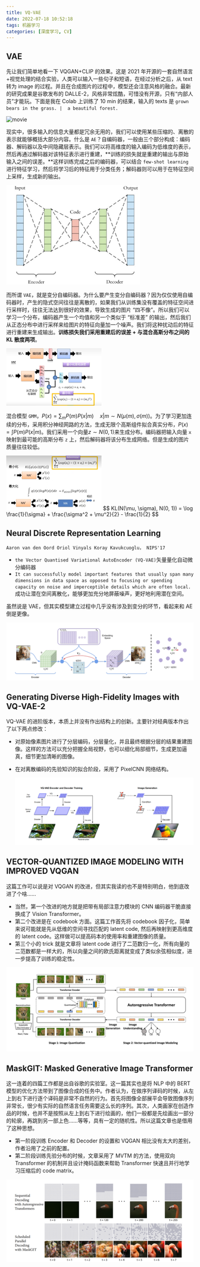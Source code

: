 ```yaml
---
title: VQ-VAE
date: 2022-07-18 10:52:18
tags: 机器学习
categories: [深度学习, CV]
---
```


## VAE

先让我们简单地看一下 VQGAN+CLIP 的效果。这是 2021 年开源的一套自然语言+视觉处理的结合实验，人类可以输入一些句子和短语，在经过分析之后，从 text 转为 image 的过程。并且在合成图片的过程中，模型还会注意风格的融合。最新的研究成果是谷歌发布的 DALLE-2，风格非常炫酷，可惜没有开源，只有“内部人员”才能玩。下面是我在 Colab 上训练了 10 min 的结果，输入的 texts 是 `grown bears in the grass. |  a beautiful forest.`

![movie](https://raw.githubusercontent.com/wenqi-wang20/img/main/img/MDpicturesmovie.gif)

现实中，很多输入的信息大量都是冗余无用的，我们可以使用某些压缩的、离散的表示就能够概括大部分内容。什么是 `AE`？自编码器，一般由三个部分构成：编码器、解码器以及中间隐藏层表示。我们可以将高维度的输入编码为低维度的表示，然后再通过解码器对该特征表示进行重建，**训练的损失就是重建的输出与原始输入之间的误差。**这样训练完成之后的编码器，可以结合 `few-shot learning` 进行特征学习，然后将学习后的特征用于分类任务；解码器则可以用于在特征空间上采样，生成新的输出。

<img src="https://raw.githubusercontent.com/wenqi-wang20/img/main/img/MDpicturesMDpicturesv2-ba9d7206d08e072b82401cec25415d2b_720w.jpg" alt="img" style="zoom: 67%;" />

而所谓 `VAE`，就是变分自编码器。为什么要产生变分自编码器？因为仅仅使用自编码器时，产生的隐式空间往往是离散的，如果我们从训练集没有覆盖的特征空间进行采样时，往往无法达到很好的效果，导致生成的图片 “四不像”。所以我们可以学习一个分布，编码器产生一个均值和另一个类似于 “标准差” 的输出，然后我们从正态分布中进行采样来给图片的特征向量加一个噪声。我们将这种扰动后的特征进行重建来生成输出。**训练损失我们采用重建后的误差 + 与混合高斯分布之间的 KL 散度两项**。

<img src="https://raw.githubusercontent.com/wenqi-wang20/img/main/img/MDpicturesimage-20220713111254448.png" alt="image-20220713111254448" style="zoom: 25%;" />

混合模型 `GMM`，$P(x)=\sum_{m}P(m)P(x|m) \quad x|m \sim N(\mu(m), \sigma(m))$。为了学习更加连续的分布，采用积分神经网路的方法，生成无限个高斯组件拟合真实分布，$P(x) = \int P(m)P(x|m)$。我们采用一个向量$z \sim N(0, 1)$来生成分布。编码器把输入向量 `x` 映射到最可能的高斯分布 `z` 上，然后解码器将该分布生成网络。但是生成的图片质量往往较低。

<img src="https://raw.githubusercontent.com/wenqi-wang20/img/main/img/MDpicturesimage-20220713123751929.png" alt="image-20220713123751929" style="zoom:25%;" />
$$
KL(N(\mu, \sigma), N(0, 1)) = \log \frac{1}{\sigma} + \frac{\sigma^2 + \mu^2}{2} - \frac{1}{2}
$$


## Neural Discrete Representation Learning

`Aaron van den Oord Oriol Vinyals Koray Kavukcuoglu， NIPS'17`

- `the Vector Quantised Variational AutoEncoder (VQ-VAE)`矢量量化自动微分编码器
- `It can successfully model important features that usually span many dimensions in data space as opposed to focusing or spending capacity on noise and imperceptible details which are often local.` 成功让潜在空间离散化，能够更加充分地屏蔽噪声，更好地利用潜在空间。

虽然说是 VAE，但其实模型建立过程中几乎没有涉及到变分的环节，看起来和 AE 倒是更像。

<img src="https://raw.githubusercontent.com/wenqi-wang20/img/main/img/MDpicturesimage-20220718102702579.png" alt="image-20220718102702579" style="zoom:60%;" />

## Generating Diverse High-Fidelity Images with VQ-VAE-2

VQ-VAE 的进阶版本，本质上并没有作出结构上的创新。主要针对经典版本作出了以下两点修改：

- 对原始像素图片进行了分层编码，分层量化，并且最终根据分层的结果重建图像。这样的方法可以充分把握全局视野，也可以细化局部细节，生成更加逼真，细节更加清晰的图像。

- 在对离散编码的先验知识的拟合阶段，采用了 PixelCNN 网络结构。

  <img src="https://raw.githubusercontent.com/wenqi-wang20/img/main/img/MDpicturesimage-20220718102402641.png" alt="image-20220718102402641" style="zoom: 67%;" >

## VECTOR-QUANTIZED IMAGE MODELING WITH IMPROVED VQGAN

这篇工作可以说是对 VQGAN 的改进，但其实我读的也不是特别明白，他到底改进了个啥……

- 当然，第一个改进的地方就是把带有局部注意力模块的 CNN 编码器干脆直接换成了 Vision Transformer。
- 第二个改进是在 codebook 方面。这篇工作首先将 codebook 因子化，简单来说可能就是先从低维的空间寻找匹配的 latent code, 然后再映射到更高维度的 latent code。这样做可以提高码本的使用率和重建图像的质量。
- 第三个小的 trick 就是文章将 latent code 进行了二范数归一化，所有向量的二范数都是一样大的，所以向量之间的欧氏距离就变成了类似余弦相似度，进一步提高了训练的稳定性。

<img src="https://raw.githubusercontent.com/wenqi-wang20/img/main/img/MDpicturesimage-20220718102746627.png" alt="image-20220718102746627" style="zoom:67%;" />

## MaskGIT: Masked Generative Image Transformer

这一连着的四篇工作都是出自谷歌的实验室。这一篇其实也是将 NLP 中的 BERT 模型的优化方法带到了图像合成的任务中。作者认为，在做序列译码的时候，从左上到右下进行逐个译码是非常不自然的行为。首先将图像全部展平会导致图像序列非常长，很少有实际的自然语言任务需要这么长的序列。其次，人类画家在创造作品的时候，也并不是按照从左上到右下进行绘画的，他们一般都是先绘画出一部分的轮廓，再跳到另一部上色……等等，具有一定的随机性。所以这篇文章也是借用了这种思想。

- 第一阶段训练 Encoder 和 Decoder 的设置和 VQGAN 相比没有太大的差别，作者沿用了之前的配置。
- 第二阶段训练先验分布的时候，文章采用了 MVTM 的方法，使用双向 Transformer 的机制并且设计掩码函数来帮助 Transformer 快速且并行地学习压缩后的 code matrix。

<img src="https://raw.githubusercontent.com/wenqi-wang20/img/main/img/MDpicturesimage-20220718102820012.png" alt="image-20220718102820012" style="zoom: 60%;" />

